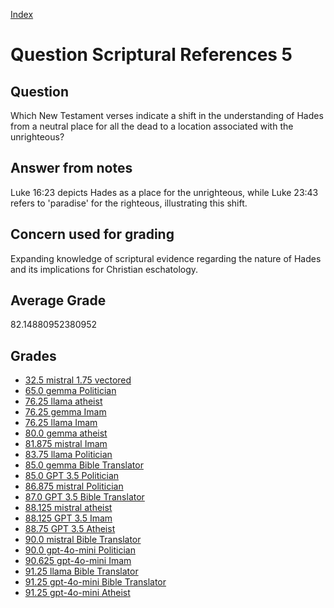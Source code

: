 
[Index](../../index.md)
# Question Scriptural References 5
## Question
Which New Testament verses indicate a shift in the understanding of Hades from a neutral place for all the dead to a location associated with the unrighteous?

## Answer from notes
Luke 16:23 depicts Hades as a place for the unrighteous, while Luke 23:43 refers to 'paradise' for the righteous, illustrating this shift.

## Concern used for grading
Expanding knowledge of scriptural evidence regarding the nature of Hades and its implications for Christian eschatology.

## Average Grade
82.14880952380952

## Grades
 * [32.5 mistral 1.75 vectored](../answers/mistral_1.75_vectored/Scriptural_References_5.md)
 * [65.0 gemma Politician](../answers/gemma_Politician/Scriptural_References_5.md)
 * [76.25 llama atheist](../answers/llama_atheist/Scriptural_References_5.md)
 * [76.25 gemma Imam](../answers/gemma_Imam/Scriptural_References_5.md)
 * [76.25 llama Imam](../answers/llama_Imam/Scriptural_References_5.md)
 * [80.0 gemma atheist](../answers/gemma_atheist/Scriptural_References_5.md)
 * [81.875 mistral Imam](../answers/mistral_Imam/Scriptural_References_5.md)
 * [83.75 llama Politician](../answers/llama_Politician/Scriptural_References_5.md)
 * [85.0 gemma Bible Translator](../answers/gemma_Bible_Translator/Scriptural_References_5.md)
 * [85.0 GPT 3.5 Politician](../answers/GPT_3.5_Politician/Scriptural_References_5.md)
 * [86.875 mistral Politician](../answers/mistral_Politician/Scriptural_References_5.md)
 * [87.0 GPT 3.5 Bible Translator](../answers/GPT_3.5_Bible_Translator/Scriptural_References_5.md)
 * [88.125 mistral atheist](../answers/mistral_atheist/Scriptural_References_5.md)
 * [88.125 GPT 3.5 Imam](../answers/GPT_3.5_Imam/Scriptural_References_5.md)
 * [88.75 GPT 3.5 Atheist](../answers/GPT_3.5_Atheist/Scriptural_References_5.md)
 * [90.0 mistral Bible Translator](../answers/mistral_Bible_Translator/Scriptural_References_5.md)
 * [90.0 gpt-4o-mini Politician](../answers/gpt-4o-mini_Politician/Scriptural_References_5.md)
 * [90.625 gpt-4o-mini Imam](../answers/gpt-4o-mini_Imam/Scriptural_References_5.md)
 * [91.25 llama Bible Translator](../answers/llama_Bible_Translator/Scriptural_References_5.md)
 * [91.25 gpt-4o-mini Bible Translator](../answers/gpt-4o-mini_Bible_Translator/Scriptural_References_5.md)
 * [91.25 gpt-4o-mini Atheist](../answers/gpt-4o-mini_Atheist/Scriptural_References_5.md)
